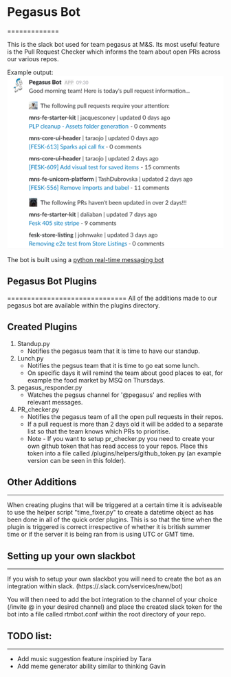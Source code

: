 # Pegasus Bot
=============

This is the slack bot used for team pegasus at M&S. Its most useful feature is the Pull Request Checker which informs the team about open PRs across our various repos.

Example output:
![Pegasus PR example](/doc/images/Pegasus-Bot.png?raw=true)


The bot is built using a [python real-time messaging bot](https://github.com/errror/python-rtmbot)

## Pegasus Bot Plugins
==============================
All of the additions made to our pegasus bot are available within the plugins directory.

Created Plugins
---------------
1. Standup.py
    * Notifies the pegasus team that it is time to have our standup.
2. Lunch.py
    * Notifies the pegsus team that it is time to go eat some lunch.
    * On specific days it will remind the team about good places to eat, for example the food market by MSQ on Thursdays.
3. pegasus_responder.py
    * Watches the pegsus channel for '@pegasus' and replies with relevant messages.
4. PR_checker.py
    * Notifies the pegasus team of all the open pull requests in their repos.
    * If a pull request is more than 2 days old it will be added to a separate list so that the team knows which PRs to prioritise.
    * Note - If you want to setup pr_checker.py you need to create your own github token that has read access to your repos. Place this token into a file called /plugins/helpers/github_token.py (an example version can be seen in this folder).

## Other Additions
---------------
When creating plugins that will be triggered at a certain time it is adviseable to use the helper script "time_fixer.py" to create a datetime object as has been done in all of the quick order plugins. This is so that the time when the plugin is triggered is correct irrespective of whether it is british summer time or if the server it is being ran from is using UTC or GMT time.


## Setting up your own slackbot
----------------------------

If you wish to setup your own slackbot you will need to create the bot as an integration within slack. (https://<team>.slack.com/services/new/bot)

You will then need to add the bot integration to the channel  of your choice (/invite @<botname> in your desired channel) and place the created slack token for the bot into a file called rtmbot.conf within the root directory of your repo.


## TODO list:
----------
- Add music suggestion feature inspiried by Tara
- Add meme generator ability similar to thinking Gavin
